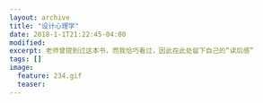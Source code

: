 ```yaml
---
layout: archive
title: "设计心理学"
date: 2018-1-1T21:22:45-04:00
modified:
excerpt: 老师曾提到过这本书，而我恰巧看过，因此在此处留下自己的“读后感”
tags: []
image: 
  feature: 234.gif
  teaser:
---
```



